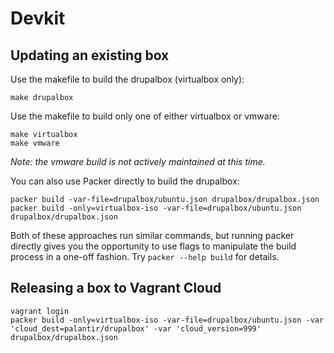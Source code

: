 # Devkit

## Updating an existing box

Use the makefile to build the drupalbox (virtualbox only):

```
make drupalbox
```

Use the makefile to build only one of either virtualbox or vmware:

```
make virtualbox
make vmware
```

_Note: the vmware build is not actively maintained at this time._

You can also use Packer directly to build the drupalbox:

```
packer build -var-file=drupalbox/ubuntu.json drupalbox/drupalbox.json
packer build -only=virtualbox-iso -var-file=drupalbox/ubuntu.json drupalbox/drupalbox.json
```

Both of these approaches run similar commands, but running packer directly gives you the opportunity to use flags to manipulate the build process in a one-off fashion. Try `packer --help build` for details.

## Releasing a box to Vagrant Cloud

```
vagrant login
packer build -only=virtualbox-iso -var-file=drupalbox/ubuntu.json -var 'cloud_dest=palantir/drupalbox' -var 'cloud_version=999' drupalbox/drupalbox.json
```
